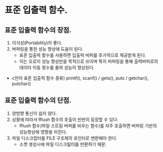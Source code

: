 
# 표준 입출력 함수.

## 표준 입출력 함수의 장점.

1. 이식성(Portability)이 좋다.
2. 버퍼링을 통한 성능 향상에 도움이 된다.
 	- 표준 입출력 함수를 사용하면 입출력 버퍼를 추가적으로 제공받게 된다.
 	- 이는 오로지 성능 향상만을 목적으로 쓰이며 특히 버퍼링을 통해 출력버퍼로의 데이터 이동 횟수를 줄여 성능이 향상된다.
 

- c언어 표준 입출력 함수 종류) printf(), scanf() / gets(), puts / getchar(), putchar()
 
## 표준 입출력 함수의 단점.

1. 양방향 통신이 쉽지 않다.
2. 상황에 따라서 fflush 함수의 호출이 빈번히 등장할 수 있다.
	- fflush 함수(파일 스트림 버퍼를 비우는 함수)를 자주 호출하면 버퍼링 기반의 성능향상에 영향을 미친다.
3. 파일 디스크립터를 FILE 구조체의 포인터로 변환해야 한다.
	- 소켓 생성시에 파일 디스크릷터를 반환하기 때문.


